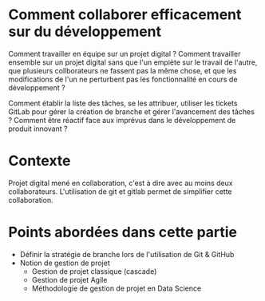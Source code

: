 # Comment collaborer efficacement sur du développement
Comment travailler en équipe sur un projet digital ? Comment travailler ensemble sur un projet digital sans que l'un empiète sur le travail de l'autre, que plusieurs collborateurs ne fassent pas la même chose, et que les modifications de l'un ne perturbent pas les fonctionnalité en cours de développement ?

Comment établir la liste des tâches, se les attribuer, utiliser les tickets GitLab pour gérer la création de branche et gérer l'avancement des tâches ? Comment être réactif face aux imprévus dans le développement de produit innovant ?

# Contexte

Projet digital mené en collaboration, c'est à dire avec au moins deux collaborateurs. L'utilisation de git et gitlab permet de simplifier cette collaboration.

# Points abordées dans cette partie

* Définir la stratégie de branche lors de l'utilisation de Git & GitHub
* Notion de gestion de projet
  * Gestion de projet classique (cascade)
  * Gestion de projet Agile
  * Méthodologie de gestion de projet en Data Science